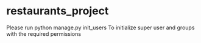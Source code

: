 # restaurants_project

Please run
python manage.py init_users
To initialize super user and groups with the required permissions